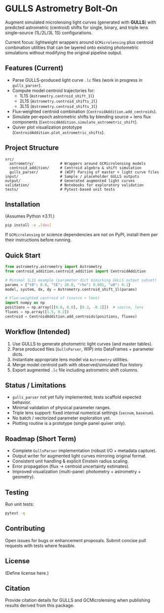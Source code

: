 # GULLS Astrometry Bolt‑On

Augment simulated microlensing light curves (generated with **GULLS**) with predicted astrometric (centroid) shifts for single, binary, and triple lens single–source (1L/2L/3L 1S) configurations.

Current focus: lightweight wrappers around `GCMicrolensing` plus centroid combination utilities that can be layered onto existing photometric simulations without modifying the original pipeline output.

## Features (Current)

- Parse GULLS-produced light curve `.lc` files (work in progress in `gulls_parser`).
- Compute model centroid trajectories for:
  - 1L1S (`Astrometry.centroid_shift_1l`)
  - 2L1S (`Astrometry.centroid_shifts_2l`)
  - 3L1S (`Astrometry.centroid_shifts_3l`)
- Flux‑weighted centroid combination (`CentroidAddition.add_centroids`).
- Simulate per‑epoch astrometric shifts by blending source + lens flux components (`CentroidAddition.simulate_astrometric_shift`).
- Quiver plot visualization prototype (`CentroidAddition.plot_astrometric_shifts`).

## Project Structure

```
src/
  astrometry/            # Wrappers around GCMicrolensing models
  centroid_addition/     # Centroid algebra & shift simulation
  gulls_parser/          # (WIP) Parsing of master + light curve files
input/                   # Sample / placeholder GULLS outputs
output/                  # Generated augmented light curves
validation/              # Notebooks for exploratory validation
tests/                   # Pytest-based unit tests
```

## Installation

(Assumes Python ≥3.11.)

```bash
pip install -e .[dev]
```

If `GCMicrolensing` or science dependencies are not on PyPI, install them per their instructions before running.

## Quick Start

```python
from astrometry.astrometry import Astrometry
from centroid_addition.centroid_addition import CentroidAddition

# Minimal 1L1S example (parameter dict mimicking GULLS output subset)
params = {"t0": 0.0, "tE": 20.0, "rho": 0.001, "u0": 0.1}
model, system, dx, dy = Astrometry.centroid_shift_1l(params)

# Flux-weighted centroid of (source + lens)
import numpy as np
positions = np.array([[0.0, 0.0], [0.3, -0.1]])  # source, lens
fluxes = np.array([1.5, 0.2])
centroid = CentroidAddition.add_centroids(positions, fluxes)
```

## Workflow (Intended)

1. Use GULLS to generate photometric light curves (and master tables).
2. Parse produced files (`GullsParser`, WIP) into DataFrames + parameter dicts.
3. Instantiate appropriate lens model via `Astrometry` utilities.
4. Merge model centroid path with observed/simulated flux history.
5. Export augmented `.lc` file including astrometric shift columns.

## Status / Limitations

- `gulls_parser` not yet fully implemented; tests scaffold expected behavior.
- Minimal validation of physical parameter ranges.
- Triple lens support: fixed internal numerical settings (`secnum`, `basenum`).
- No batch / vectorized parameter exploration yet.
- Plotting routine is a prototype (single panel quiver only).

## Roadmap (Short Term)

- Complete `GullsParser` implementation (robust I/O + metadata capture).
- Output writer for augmented light curves mirroring original format.
- Consistent unit handling & explicit Einstein radius scaling.
- Error propagation (flux → centroid uncertainty estimates).
- Improved visualization (multi-panel: photometry + astrometry + geometry).

## Testing

Run unit tests:

```bash
pytest -q
```

## Contributing

Open issues for bugs or enhancement proposals. Submit concise pull requests with tests where feasible.

## License

(Define license here.)

## Citation

Provide citation details for GULLS and GCMicrolensing when publishing results derived from this package.
